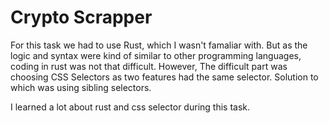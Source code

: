 # Crypto Scrapper
For this task we had to use Rust, which I wasn't famaliar with. But as the logic and syntax were kind of similar to other programming languages, coding in rust was not that difficult. However, The difficult part was choosing CSS Selectors as two features had the same selector. Solution to which was using sibling selectors.

I learned a lot about rust and css selector during this task.
